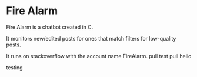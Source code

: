# Fire Alarm

Fire Alarm is a chatbot created in C.

It monitors new/edited posts for ones that match filters for low-quality posts.

It runs on stackoverflow with the account name FireAlarm.
pull test pull hello

testing
